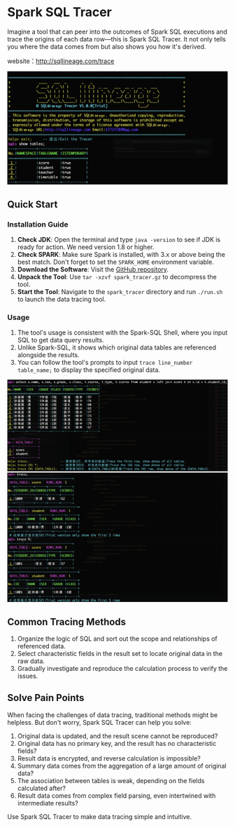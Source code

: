 # Spark SQL Tracer
Imagine a tool that can peer into the outcomes of Spark SQL executions and trace the origins of each data row—this is Spark SQL Tracer. It not only tells you where the data comes from but also shows you how it's derived.

website：http://sqllineage.com/trace

![My Image](img/11.png)

## Quick Start

### Installation Guide
1. **Check JDK**: Open the terminal and type `java -version` to see if JDK is ready for action. We need version 1.8 or higher.
2. **Check SPARK**: Make sure Spark is installed, with 3.x or above being the best match. Don't forget to set the `SPARK_HOME` environment variable.
3. **Download the Software**: Visit the [GitHub repository](https://github.com/sqllineages/spark_sql_tracer).
4. **Unpack the Tool**: Use `tar -xzvf spark_tracer.gz` to decompress the tool.
5. **Start the Tool**: Navigate to the `spark_tracer` directory and run `./run.sh` to launch the data tracing tool.

### Usage

1. The tool's usage is consistent with the Spark-SQL Shell, where you input SQL to get data query results.
2. Unlike Spark-SQL, it shows which original data tables are referenced alongside the results.
3. You can follow the tool's prompts to input `trace line_number table_name;` to display the specified original data.

![My Image](img/22.png)
![My Image](img/33.png)

## Common Tracing Methods

1. Organize the logic of SQL and sort out the scope and relationships of referenced data.
2. Select characteristic fields in the result set to locate original data in the raw data.
3. Gradually investigate and reproduce the calculation process to verify the issues.

## Solve Pain Points

When facing the challenges of data tracing, traditional methods might be helpless. But don't worry, Spark SQL Tracer can help you solve:

1. Original data is updated, and the result scene cannot be reproduced?
2. Original data has no primary key, and the result has no characteristic fields?
3. Result data is encrypted, and reverse calculation is impossible?
4. Summary data comes from the aggregation of a large amount of original data?
5. The association between tables is weak, depending on the fields calculated after?
6. Result data comes from complex field parsing, even intertwined with intermediate results?

Use Spark SQL Tracer to make data tracing simple and intuitive.
